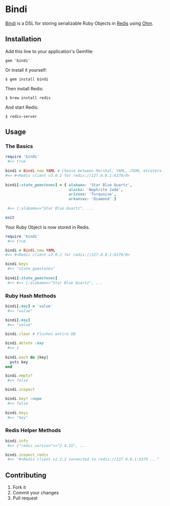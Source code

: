 # Bindi

[Bindi](https://github.com/Havenwood/bindi) is a DSL for storing serializable Ruby Objects in [Redis](http://redis.io/) using [Ohm](http://ohm.keyvalue.org/).

## Installation

Add this line to your application's Gemfile:

    gem 'bindi'

Or install it yourself:

    $ gem install bindi

Then install Redis:

    $ brew install redis
	
And start Redis:
 
    $ redis-server
	
## Usage

### The Basics

```ruby
require 'bindi'
 #=> true
 
bindi = Bindi.new YAML # Choose between Marshal, YAML, JSON, etcetera for serializing.
#=> #<Redis client v3.0.2 for redis://127.0.0.1:6379/0>
 
bindi[:state_gemstones] = { alabama: 'Star Blue Quartz',
                            alaska: 'Nephrite Jade', 
                            arizona: 'Turquoise', 
                            arkansas: 'Diamond' }
							  
 #=> {:alabama=>"Star Blue Quartz", ...

exit
```

Your Ruby Object is now stored in Redis.

```ruby
require 'bindi'
 #=> true

bindi = Bindi.new YAML
#=> #<Redis client v3.0.2 for redis://127.0.0.1:6379/0>

bindi.keys
 #=> "state_gemstones"
 
bindi[:state_gemstones]
 #=> #=> {:alabama=>"Star Blue Quartz", ...
```

### Ruby Hash Methods

```ruby
bindi[:key] = 'value'
 #=> "value"

bindi[:key]
 #=> "value"
 
bindi.clear # Flushes entire DB

bindi.delete :key
 #=> 1
 
bindi.each do |key|
  puts key
end

bindi.empty?
 #=> false

bindi.inspect

bindi.key? :nope
 #=> false
 
bindi.keys
 #=> "key"
```

### Redis Helper Methods

```ruby
bindi.info
 #=> {"redis_version"=>"2.4.15", ...

bindi.inspect_redis
 #=> "#<Redis client v2.2.2 connected to redis://127.0.0.1:6379 ..."
```

## Contributing

1. Fork it
2. Commit your changes
3. Pull request
